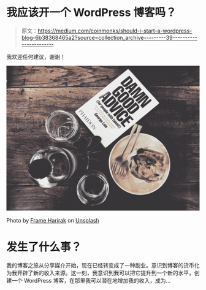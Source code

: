 # 我应该开一个 WordPress 博客吗？

> 原文：<https://medium.com/coinmonks/should-i-start-a-wordpress-blog-6b38368465a2?source=collection_archive---------39----------------------->

我欢迎任何建议，谢谢！

![](img/dac18528751889343bccd9927d122ded.png)

Photo by [Frame Harirak](https://unsplash.com/@framemily?utm_source=medium&utm_medium=referral) on [Unsplash](https://unsplash.com?utm_source=medium&utm_medium=referral)

# 发生了什么事？

我的博客之旅从分享媒介开始，现在已经转变成了一种副业。意识到博客的货币化为我开辟了新的收入来源。这一刻，我意识到我可以把它提升到一个新的水平，创建一个 WordPress 博客，在那里我可以潜在地增加我的收入，成为…